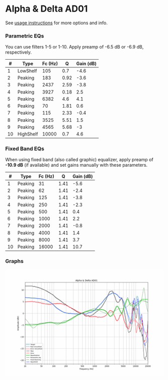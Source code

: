 # Alpha & Delta AD01
See [usage instructions](https://github.com/jaakkopasanen/AutoEq#usage) for more options and info.

### Parametric EQs
You can use filters 1-5 or 1-10. Apply preamp of -6.5 dB or -6.9 dB, respectively.

|   # | Type      |   Fc (Hz) |    Q |   Gain (dB) |
|-----|-----------|-----------|------|-------------|
|   1 | LowShelf  |       105 | 0.7  |        -4.6 |
|   2 | Peaking   |       183 | 0.92 |        -3.6 |
|   3 | Peaking   |      2437 | 2.59 |        -3.8 |
|   4 | Peaking   |      3927 | 0.18 |         2.5 |
|   5 | Peaking   |      6382 | 4.6  |         4.1 |
|   6 | Peaking   |        70 | 1.81 |         0.6 |
|   7 | Peaking   |       115 | 2.33 |        -0.4 |
|   8 | Peaking   |      3525 | 5.51 |         1.5 |
|   9 | Peaking   |      4565 | 5.68 |        -3   |
|  10 | HighShelf |     10000 | 0.7  |         4.6 |

### Fixed Band EQs
When using fixed band (also called graphic) equalizer, apply preamp of **-10.9 dB** (if available) and set gains manually with these parameters.

|   # | Type    |   Fc (Hz) |    Q |   Gain (dB) |
|-----|---------|-----------|------|-------------|
|   1 | Peaking |        31 | 1.41 |        -5.6 |
|   2 | Peaking |        62 | 1.41 |        -2.4 |
|   3 | Peaking |       125 | 1.41 |        -3.8 |
|   4 | Peaking |       250 | 1.41 |        -2.3 |
|   5 | Peaking |       500 | 1.41 |         0.4 |
|   6 | Peaking |      1000 | 1.41 |         2.2 |
|   7 | Peaking |      2000 | 1.41 |        -0.8 |
|   8 | Peaking |      4000 | 1.41 |         1.4 |
|   9 | Peaking |      8000 | 1.41 |         3.7 |
|  10 | Peaking |     16000 | 1.41 |        10.7 |

### Graphs
![](./Alpha%20&%20Delta%20AD01.png)
